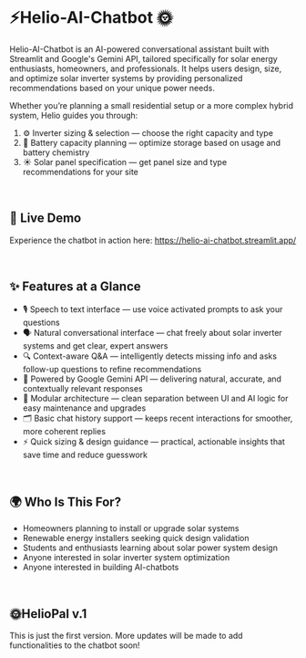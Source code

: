 # ⚡Helio-AI-Chatbot 🌞

Helio-AI-Chatbot is an AI-powered conversational assistant built with Streamlit and Google's Gemini API, tailored specifically for solar energy enthusiasts, homeowners, and professionals. It helps users design, size, and optimize solar inverter systems by providing personalized recommendations based on your unique power needs.

Whether you’re planning a small residential setup or a more complex hybrid system, Helio guides you through:
1. ⚙️ Inverter sizing & selection — choose the right capacity and type
2. 🔋 Battery capacity planning — optimize storage based on usage and battery chemistry
3. ☀️ Solar panel specification — get panel size and type recommendations for your site

<br>

## 🚀 Live Demo
Experience the chatbot in action here: https://helio-ai-chatbot.streamlit.app/

<br>

## ✨ Features at a Glance
- 🎙 Speech to text interface — use voice activated prompts to ask your questions 
- 🗣️ Natural conversational interface — chat freely about solar inverter systems and get clear, expert answers
- 🔍 Context-aware Q&A — intelligently detects missing info and asks follow-up questions to refine recommendations
- 🤖 Powered by Google Gemini API — delivering natural, accurate, and contextually relevant responses
- 🧩 Modular architecture — clean separation between UI and AI logic for easy maintenance and upgrades
- 🗂️ Basic chat history support — keeps recent interactions for smoother, more coherent replies
- ⚡ Quick sizing & design guidance — practical, actionable insights that save time and reduce guesswork

<br>

## 🌍 Who Is This For?
- Homeowners planning to install or upgrade solar systems
- Renewable energy installers seeking quick design validation
- Students and enthusiasts learning about solar power system design
- Anyone interested in solar inverter system optimization
- Anyone interested in building AI-chatbots

<br>

## 🌞HelioPal v.1
This is just the first version. More updates will be made to add functionalities to the chatbot soon!
